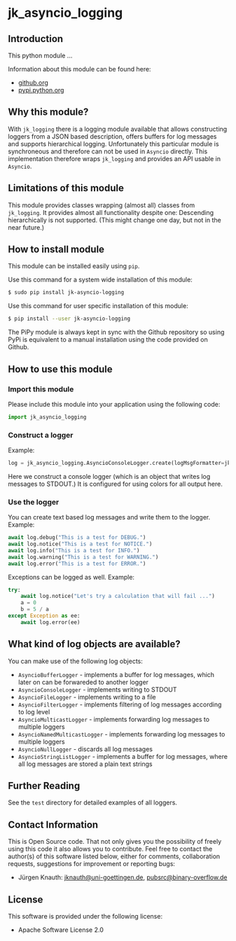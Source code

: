 ﻿jk_asyncio_logging
==========

Introduction
------------

This python module ...

Information about this module can be found here:

* [github.org](https://github.com/jkpubsrc/....)
* [pypi.python.org](https://pypi.python.org/pypi/jk_asyncio_logging)

Why this module?
----------------

With `jk_logging` there is a logging module available that allows constructing loggers from a JSON based description, offers buffers for log messages and supports hierarchical logging. Unfortunately this particular module is synchroneous and therefore can not be used in `Asyncio` directly. This implementation therefore wraps `jk_logging` and provides an API usable in `Asyncio`.

Limitations of this module
--------------------------

This module provides classes wrapping (almost all) classes from `jk_logging`. It provides almost all functionality despite one: Descending hierarchically is not supported. (This might change one day, but not in the near future.)

How to install module
----------------------

This module can be installed easily using `pip`.

Use this command for a system wide installation of this module:

```bash
$ sudo pip install jk-asyncio-logging
```

Use this command for user specific installation of this module:

```bash
$ pip install --user jk-asyncio-logging
```

The PiPy module is always kept in sync with the Github repository so using PyPi is equivalent to a manual installation using the code provided on Github.

How to use this module
----------------------

### Import this module

Please include this module into your application using the following code:

```python
import jk_asyncio_logging
```

### Construct a logger

Example:

```python
log = jk_asyncio_logging.AsyncioConsoleLogger.create(logMsgFormatter=jk_asyncio_logging.COLOR_LOG_MESSAGE_FORMATTER)
```

Here we construct a console logger (which is an object that writes log messages to STDOUT.) It is configured for using colors for all output here.

### Use the logger

You can create text based log messages and write them to the logger. Example:

```python
await log.debug("This is a test for DEBUG.")
await log.notice("This is a test for NOTICE.")
await log.info("This is a test for INFO.")
await log.warning("This is a test for WARNING.")
await log.error("This is a test for ERROR.")
```

Exceptions can be logged as well. Example:

```python
try:
	await log.notice("Let's try a calculation that will fail ...")
	a = 0
	b = 5 / a
except Exception as ee:
	await log.error(ee)
```

What kind of log objects are available?
---------------------------------------

You can make use of the following log objects:

* `AsyncioBufferLogger` - implements a buffer for log messages, which later on can be forwareded to another logger
* `AsyncioConsoleLogger` - implements writing to STDOUT
* `AsyncioFileLogger` - implements writing to a file
* `AsyncioFilterLogger` - implements filtering of log messages according to log level
* `AsyncioMulticastLogger` - implements forwarding log messages to multiple loggers
* `AsyncioNamedMulticastLogger` - implements forwarding log messages to multiple loggers
* `AsyncioNullLogger` - discards all log messages
* `AsyncioStringListLogger` - implements a buffer for log messages, where all log messages are stored a plain text strings

Further Reading
-------------------

See the `test` directory for detailed examples of all loggers.

Contact Information
-------------------

This is Open Source code. That not only gives you the possibility of freely using this code it also
allows you to contribute. Feel free to contact the author(s) of this software listed below, either
for comments, collaboration requests, suggestions for improvement or reporting bugs:

* Jürgen Knauth: jknauth@uni-goettingen.de, pubsrc@binary-overflow.de

License
-------

This software is provided under the following license:

* Apache Software License 2.0



